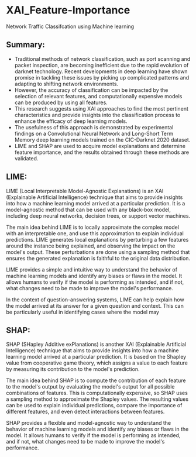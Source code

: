 # XAI_Feature-Importance

Network Traffic Classifcation using Machine learning

## Summary:
- Traditional methods of network classification, such as port scanning and packet inspection, are becoming inefficient due to the rapid evolution of darknet technology.
Recent developments in deep learning have shown promise in tackling these issues by picking up complicated patterns and adapting to shifting network environments.
- However, the accuracy of classification can be impacted by the selection of relevant features, and computationally expensive models can be produced by using all features.
- This research suggests using XAI approaches to find the most pertinent characteristics and provide insights into the classification process to enhance the efficacy of deep learning models.
- The usefulness of this approach is demonstrated by experimental findings on a Convolutional Neural Network and Long-Short Term Memory deep learning models trained on the CIC-Darknet 2020 dataset.
- LIME and SHAP are used to acquire model explanations and determine feature importance, and the results obtained through these methods are validated.

## LIME:
LIME (Local Interpretable Model-Agnostic Explanations) is an XAI (Explainable Artificial Intelligence) technique that aims to provide insights into how a machine learning model arrived at a particular prediction. It is a model-agnostic method that can be used with any black-box model, including deep neural networks, decision trees, or support vector machines.

The main idea behind LIME is to locally approximate the complex model with an interpretable one, and use this approximation to explain individual predictions. LIME generates local explanations by perturbing a few features around the instance being explained, and observing the impact on the model's output. These perturbations are done using a sampling method that ensures the generated explanation is faithful to the original data distribution.

LIME provides a simple and intuitive way to understand the behavior of machine learning models and identify any biases or flaws in the model. It allows humans to verify if the model is performing as intended, and if not, what changes need to be made to improve the model's performance.

In the context of question-answering systems, LIME can help explain how the model arrived at its answer for a given question and context. This can be particularly useful in identifying cases where the model may

## SHAP:
SHAP (SHapley Additive exPlanations) is another XAI (Explainable Artificial Intelligence) technique that aims to provide insights into how a machine learning model arrived at a particular prediction. It is based on the Shapley value from cooperative game theory, which assigns a value to each feature by measuring its contribution to the model's prediction.

The main idea behind SHAP is to compute the contribution of each feature to the model's output by evaluating the model's output for all possible combinations of features. This is computationally expensive, so SHAP uses a sampling method to approximate the Shapley values. The resulting values can be used to explain individual predictions, compare the importance of different features, and even detect interactions between features.

SHAP provides a flexible and model-agnostic way to understand the behavior of machine learning models and identify any biases or flaws in the model. It allows humans to verify if the model is performing as intended, and if not, what changes need to be made to improve the model's performance.




